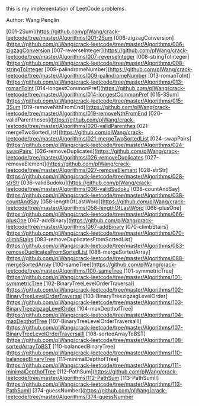 this is my implementation of LeetCode problems.

Author: Wang Penglin

[001-2Sum](https://github.com/plWang/crack-leetcode/tree/master/Algorithms/001-2Sum
[006-zigzagConversion](https://github.com/plWang/crack-leetcode/tree/master/Algorithms/006-zigzagConversion
[007-reverseInteger](https://github.com/plWang/crack-leetcode/tree/master/Algorithms/007-reverseInteger
[008-stringToInteger](https://github.com/plWang/crack-leetcode/tree/master/Algorithms/008-stringToInteger
[009-palindromeNumber](https://github.com/plWang/crack-leetcode/tree/master/Algorithms/009-palindromeNumber
[013-romanToInt](https://github.com/plWang/crack-leetcode/tree/master/Algorithms/013-romanToInt
[014-longestCommonPref](https://github.com/plWang/crack-leetcode/tree/master/Algorithms/014-longestCommonPref
[015-3Sum](https://github.com/plWang/crack-leetcode/tree/master/Algorithms/015-3Sum
[019-removeNthFromEnd](https://github.com/plWang/crack-leetcode/tree/master/Algorithms/019-removeNthFromEnd
[020-validParentheses](https://github.com/plWang/crack-leetcode/tree/master/Algorithms/020-validParenthes
[021-mergeTwoSortedList](https://github.com/plWang/crack-leetcode/tree/master/Algorithms/021-mergeTwoSortedList
[024-swapPairs](https://github.com/plWang/crack-leetcode/tree/master/Algorithms/024-swapPairs`
[026-removeDuplicates](https://github.com/plWang/crack-leetcode/tree/master/Algorithms/026-removeDuplicates
[027-removeElement](https://github.com/plWang/crack-leetcode/tree/master/Algorithms/027-removeElement
[028-strStr](https://github.com/plWang/crack-leetcode/tree/master/Algorithms/028-strStr
[036-validSudoku](https://github.com/plWang/crack-leetcode/tree/master/Algorithms/036-validSudoku
[038-countAndSay](https://github.com/plWang/crack-leetcode/tree/master/Algorithms/038-countAndSay
[058-lengthOfLastWord](https://github.com/plWang/crack-leetcode/tree/master/Algorithms/058-lengthOfLastWord
[066-plusOne](https://github.com/plWang/crack-leetcode/tree/master/Algorithms/066-plusOne
[067-addBinary](https://github.com/plWang/crack-leetcode/tree/master/Algorithms/067-addBinary
[070-climbStairs](https://github.com/plWang/crack-leetcode/tree/master/Algorithms/070-climbStairs
[083-removeDuplicatesFromSortedList](https://github.com/plWang/crack-leetcode/tree/master/Algorithms/083-removeDuplicatesFromSortedList
[088-mergeSortedArray](https://github.com/plWang/crack-leetcode/tree/master/Algorithms/088-mergeSortedArray
[100-sameTree](https://github.com/plWang/crack-leetcode/tree/master/Algorithms/100-sameTree
[101-symmetricTree](https://github.com/plWang/crack-leetcode/tree/master/Algorithms/101-symmetricTree
[102-BinaryTreeLevelOrderTraversal](https://github.com/plWang/crack-leetcode/tree/master/Algorithms/102-BinaryTreeLevelOrderTraversal
[103-BinaryTreezigzagLevelOrder](https://github.com/plWang/crack-leetcode/tree/master/Algorithms/103-BinaryTreezigzagLevelOrder
[104-maxDepthofTree](https://github.com/plWang/crack-leetcode/tree/master/Algorithms/104-maxDepthofTree
[107-BinaryTreeLevelOrderTraversalII](https://github.com/plWang/crack-leetcode/tree/master/Algorithms/107-BinaryTreeLevelOrderTraversalII
[108-sortedArrayToBST](https://github.com/plWang/crack-leetcode/tree/master/Algorithms/108-sortedArrayToBST
[110-balancedBinaryTree](https://github.com/plWang/crack-leetcode/tree/master/Algorithms/110-balancedBinaryTree
[111-minimalDepthofTree](https://github.com/plWang/crack-leetcode/tree/master/Algorithms/111-minimalDepthofTree
[112-PathSum](https://github.com/plWang/crack-leetcode/tree/master/Algorithms/112-PathSum
[113-PathSumII](https://github.com/plWang/crack-leetcode/tree/master/Algorithms/113-PathSumII
[374-guessNumber](https://github.com/plWang/crack-leetcode/tree/master/Algorithms/374-guessNumber
